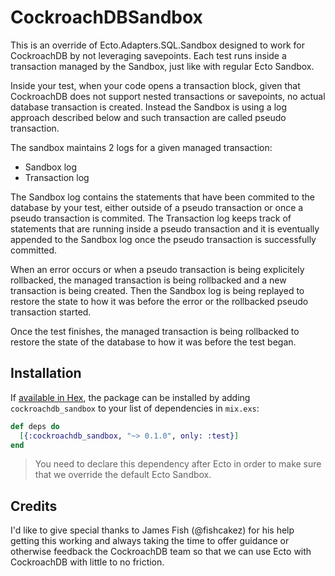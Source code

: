 # CockroachDBSandbox

This is an override of Ecto.Adapters.SQL.Sandbox designed to work for CockroachDB by not leveraging savepoints.
Each test runs inside a transaction managed by the Sandbox, just like with regular Ecto Sandbox.

Inside your test, when your code opens a transaction block, given that CockroachDB does not support nested transactions or savepoints, no actual database transaction is created.
Instead the Sandbox is using a log approach described below and such transaction are called pseudo transaction.

The sandbox maintains 2 logs for a given managed transaction:
- Sandbox log
- Transaction log

The Sandbox log contains the statements that have been commited to the database by your test, either outside of a pseudo transaction or once a pseudo transaction is commited.
The Transaction log keeps track of statements that are running inside a pseudo transaction and it is eventually appended to the Sandbox log once the pseudo transaction is successfully committed.

When an error occurs or when a pseudo transaction is being explicitely rollbacked, the managed transaction is being rollbacked and a new transaction is being created.
Then the Sandbox log is being replayed to restore the state to how it was before the error or the rollbacked pseudo transaction started.

Once the test finishes, the managed transaction is being rollbacked to restore the state of the database to how it was before the test began.

## Installation

If [available in Hex](https://hex.pm/docs/publish), the package can be installed
by adding `cockroachdb_sandbox` to your list of dependencies in `mix.exs`:

```elixir
def deps do
  [{:cockroachdb_sandbox, "~> 0.1.0", only: :test}]
end
```

> You need to declare this dependency after Ecto in order to make sure that we override the default Ecto Sandbox.

## Credits

I'd like to give special thanks to James Fish (@fishcakez) for his help getting this working and always taking the time to offer guidance or otherwise feedback the CockroachDB team so that we can use Ecto with CockroachDB with little to no friction.